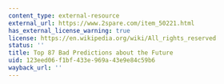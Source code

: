 ```yaml
---
content_type: external-resource
external_url: https://www.2spare.com/item_50221.html
has_external_license_warning: true
license: https://en.wikipedia.org/wiki/All_rights_reserved
status: ''
title: Top 87 Bad Predictions about the Future
uid: 123eed06-f1bf-433e-969a-43e9e84c59b6
wayback_url: ''
---
```

